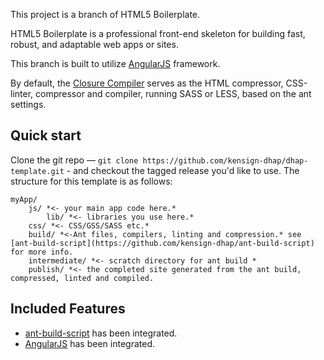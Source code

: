 This project is a branch of HTML5 Boilerplate.

HTML5 Boilerplate is a professional front-end skeleton for building fast,
robust, and adaptable web apps or sites.

This branch is built to utilize [AngularJS](https://github.com/angular/angular.js) framework.

By default, the [Closure Compiler](https://developers.google.com/closure/compiler/) serves as the HTML 
compressor, CSS-linter, compressor and compiler, running SASS or LESS, based on the ant settings. 

## Quick start

Clone the git repo — `git clone https://github.com/kensign-dhap/dhap-template.git` - and checkout the tagged
release you'd like to use. The structure for this template is as follows:

	myApp/
		js/ *<- your main app code here.*        	
			lib/ *<- libraries you use here.*
		css/ *<- CSS/GSS/SASS etc.*
		build/ *<-Ant files, compilers, linting and compression.* see [ant-build-script](https://github.com/kensign-dhap/ant-build-script) for more info.
		intermediate/ *<- scratch directory for ant build *
		publish/ *<- the completed site generated from the ant build, compressed, linted and compiled. 

## Included Features

* [ant-build-script](https://github.com/kensign-dhap/ant-build-script) has been integrated. 
* [AngularJS](https://github.com/angular/angular.js) has been integrated. 